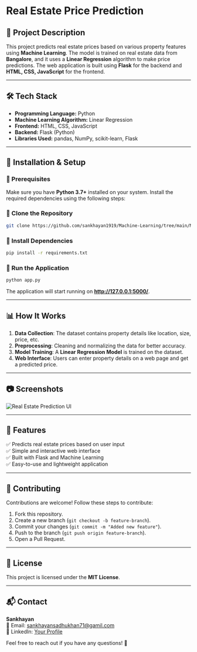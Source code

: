 # Real Estate Price Prediction

## 📌 Project Description
This project predicts real estate prices based on various property features using **Machine Learning**. The model is trained on real estate data from **Bangalore**, and it uses a **Linear Regression** algorithm to make price predictions. The web application is built using **Flask** for the backend and **HTML, CSS, JavaScript** for the frontend.

---

## 🛠️ Tech Stack
- **Programming Language:** Python
- **Machine Learning Algorithm:** Linear Regression
- **Frontend:** HTML, CSS, JavaScript
- **Backend:** Flask (Python)
- **Libraries Used:** pandas, NumPy, scikit-learn, Flask

---

## 🚀 Installation & Setup

### 🔹 Prerequisites
Make sure you have **Python 3.7+** installed on your system. Install the required dependencies using the following steps:

### 🔹 Clone the Repository
```bash
git clone https://github.com/sankhayan1919/Machine-Learning/tree/main/ML%20Projects/Real_estate
```

### 🔹 Install Dependencies
```bash
pip install -r requirements.txt
```

### 🔹 Run the Application
```bash
python app.py
```

The application will start running on **http://127.0.0.1:5000/**.

---

## 📊 How It Works
1. **Data Collection**: The dataset contains property details like location, size, price, etc.
2. **Preprocessing**: Cleaning and normalizing the data for better accuracy.
3. **Model Training**: A **Linear Regression Model** is trained on the dataset.
4. **Web Interface**: Users can enter property details on a web page and get a predicted price.

---

## 📷 Screenshots
![Real Estate Prediction UI](https://via.placeholder.com/600x300)

---

## 📌 Features
✅ Predicts real estate prices based on user input  
✅ Simple and interactive web interface  
✅ Built with Flask and Machine Learning  
✅ Easy-to-use and lightweight application  

---

## 🤝 Contributing
Contributions are welcome! Follow these steps to contribute:
1. Fork this repository.
2. Create a new branch (`git checkout -b feature-branch`).
3. Commit your changes (`git commit -m "Added new feature"`).
4. Push to the branch (`git push origin feature-branch`).
5. Open a Pull Request.

---

## 📜 License
This project is licensed under the **MIT License**.

---

## 📬 Contact
**Sankhayan**  
📧 Email: sankhayansadhukhan71@gamil.com  
🔗 LinkedIn: [Your Profile](https://github.com/sankhayan1919)  

Feel free to reach out if you have any questions! 🚀
